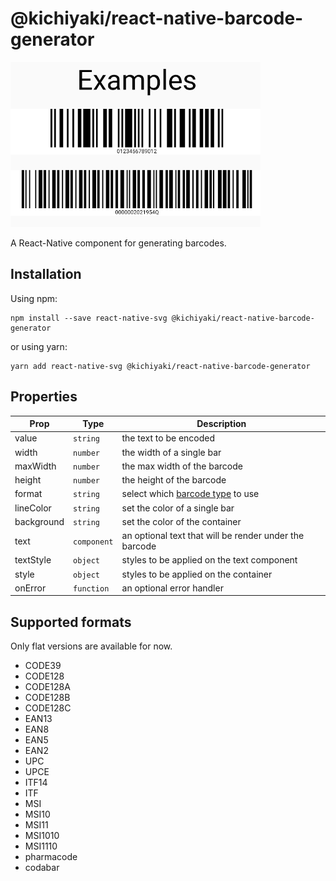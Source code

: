 # @kichiyaki/react-native-barcode-generator

![Screenshot](/images/example.png?raw=true)

A React-Native component for generating barcodes.

## Installation

Using npm:

```shell
npm install --save react-native-svg @kichiyaki/react-native-barcode-generator
```

or using yarn:

```shell
yarn add react-native-svg @kichiyaki/react-native-barcode-generator
```

## Properties

| Prop       | Type        | Description                                            |
| ---------- | ----------- | ------------------------------------------------------ |
| value      | `string`    | the text to be encoded                                 |
| width      | `number`    | the width of a single bar                              |
| maxWidth   | `number`    | the max width of the barcode                           |
| height     | `number`    | the height of the barcode                              |
| format     | `string`    | select which [barcode type](#supported-formats) to use |
| lineColor  | `string`    | set the color of a single bar                          |
| background | `string`    | set the color of the container                         |
| text       | `component` | an optional text that will be render under the barcode |
| textStyle  | `object`    | styles to be applied on the text component             |
| style      | `object`    | styles to be applied on the container                  |
| onError    | `function`  | an optional error handler                              |

## Supported formats

Only flat versions are available for now.

- CODE39
- CODE128
- CODE128A
- CODE128B
- CODE128C
- EAN13
- EAN8
- EAN5
- EAN2
- UPC
- UPCE
- ITF14
- ITF
- MSI
- MSI10
- MSI11
- MSI1010
- MSI1110
- pharmacode
- codabar
